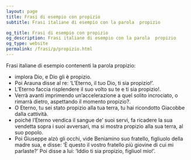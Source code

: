 ```yaml
---
layout: page
title: Frasi di esempio con propizio 
subtitle: Frasi italiane di esempio con la parola  propizio

og_title: Frasi di esempio con propizio 
og_description: Frasi italiane di esempio con la parola  propizio
og_type: website
permalink: /frasi/p/propizio.html
---
```


Frasi italiane di esempio contenenti la parola propizio:


- implora Dio, e Dio gli è propizio.
- Poi Arauna disse al re: ‘L’Eterno, il tuo Dio, ti sia propizio!’.
- L’Eterno faccia risplendere il suo volto su te e ti sia propizio!.
- Verrà avanti imprimendo un’accelerazione a quel solito incrociato, o rimarrà dietro, aspettando il momento propizio?.
- O Eterno, tu sei stato propizio alla tua terra, tu hai ricondotto Giacobbe dalla cattività.
- poiché l’Eterno vendica il sangue de’ suoi servi, fa ricadere la sua vendetta sopra i suoi avversari, ma si mostra propizio alla sua terra, al suo popolo.
- Poi Giuseppe alzò gli occhi, vide Beniamino suo fratello, figliuolo della madre sua, e disse: ‘È questo il vostro fratello più giovine di cui mi parlaste?’ Poi disse a lui: ‘Iddio ti sia propizio, figliuol mio!’.
